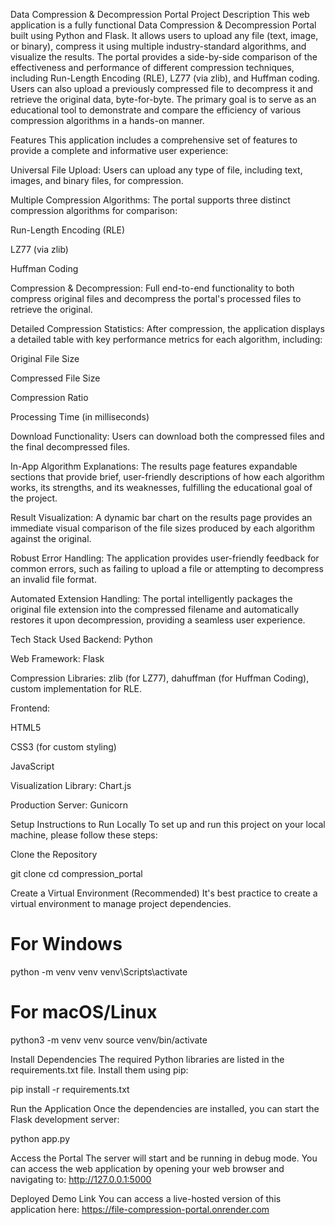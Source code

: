 Data Compression & Decompression Portal
Project Description
This web application is a fully functional Data Compression & Decompression Portal built using Python and Flask. It allows users to upload any file (text, image, or binary), compress it using multiple industry-standard algorithms, and visualize the results. The portal provides a side-by-side comparison of the effectiveness and performance of different compression techniques, including Run-Length Encoding (RLE), LZ77 (via zlib), and Huffman coding. Users can also upload a previously compressed file to decompress it and retrieve the original data, byte-for-byte. The primary goal is to serve as an educational tool to demonstrate and compare the efficiency of various compression algorithms in a hands-on manner.

Features
This application includes a comprehensive set of features to provide a complete and informative user experience:

Universal File Upload: Users can upload any type of file, including text, images, and binary files, for compression.

Multiple Compression Algorithms: The portal supports three distinct compression algorithms for comparison:

Run-Length Encoding (RLE)

LZ77 (via zlib)

Huffman Coding

Compression & Decompression: Full end-to-end functionality to both compress original files and decompress the portal's processed files to retrieve the original.

Detailed Compression Statistics: After compression, the application displays a detailed table with key performance metrics for each algorithm, including:

Original File Size

Compressed File Size

Compression Ratio

Processing Time (in milliseconds)

Download Functionality: Users can download both the compressed files and the final decompressed files.

In-App Algorithm Explanations: The results page features expandable sections that provide brief, user-friendly descriptions of how each algorithm works, its strengths, and its weaknesses, fulfilling the educational goal of the project.

Result Visualization: A dynamic bar chart on the results page provides an immediate visual comparison of the file sizes produced by each algorithm against the original.

Robust Error Handling: The application provides user-friendly feedback for common errors, such as failing to upload a file or attempting to decompress an invalid file format.

Automated Extension Handling: The portal intelligently packages the original file extension into the compressed filename and automatically restores it upon decompression, providing a seamless user experience.

Tech Stack Used
Backend: Python

Web Framework: Flask

Compression Libraries: zlib (for LZ77), dahuffman (for Huffman Coding), custom implementation for RLE.

Frontend:

HTML5

CSS3 (for custom styling)

JavaScript

Visualization Library: Chart.js

Production Server: Gunicorn

Setup Instructions to Run Locally
To set up and run this project on your local machine, please follow these steps:

Clone the Repository

git clone <your-github-repository-link>
cd compression_portal

Create a Virtual Environment (Recommended)
It's best practice to create a virtual environment to manage project dependencies.

# For Windows
python -m venv venv
venv\Scripts\activate

# For macOS/Linux
python3 -m venv venv
source venv/bin/activate

Install Dependencies
The required Python libraries are listed in the requirements.txt file. Install them using pip:

pip install -r requirements.txt

Run the Application
Once the dependencies are installed, you can start the Flask development server:

python app.py

Access the Portal
The server will start and be running in debug mode. You can access the web application by opening your web browser and navigating to:
http://127.0.0.1:5000

Deployed Demo Link
You can access a live-hosted version of this application here:
https://file-compression-portal.onrender.com